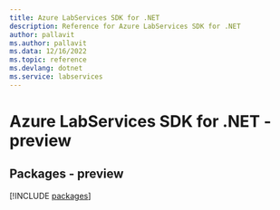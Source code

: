 ```yaml
---
title: Azure LabServices SDK for .NET
description: Reference for Azure LabServices SDK for .NET
author: pallavit
ms.author: pallavit
ms.data: 12/16/2022
ms.topic: reference
ms.devlang: dotnet
ms.service: labservices
---
```

# Azure LabServices SDK for .NET - preview
## Packages - preview
[!INCLUDE [packages](labservices-index.md)]